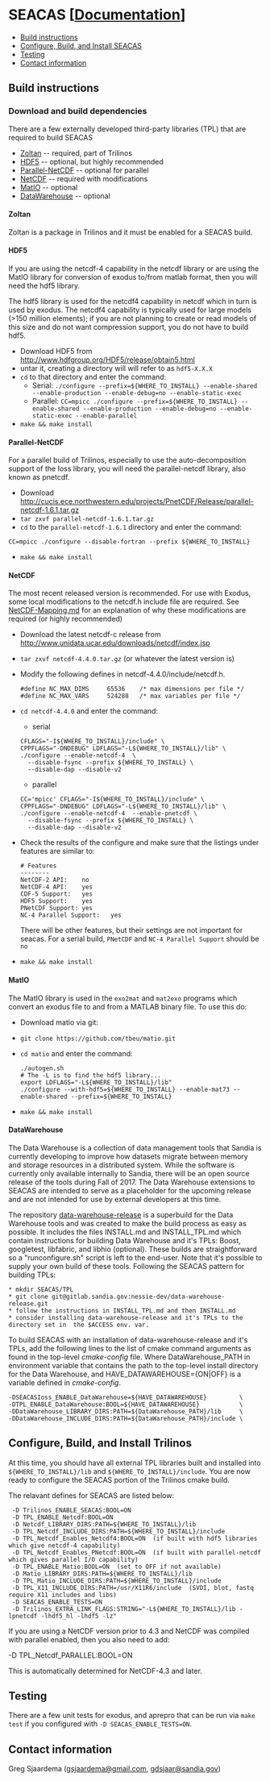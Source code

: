 # SEACAS  [[Documentation](http://gsjaardema.github.io/seacas/)]

* [Build instructions](#build-instructions)
* [Configure, Build, and Install SEACAS](#configure-build-and-install-seacas)
* [Testing](#testing)
* [Contact information](#contact-information)

## Build instructions

### Download and build dependencies

There are a few externally developed third-party libraries (TPL) that are required to
build SEACAS

 * [Zoltan](#zoltan) -- required, part of Trilinos
 * [HDF5](#hdf5) -- optional, but highly recommended
 * [Parallel-NetCDF](#parallel-netcdf) -- optional for parallel
 * [NetCDF](#netcdf) -- required with modifications
 * [MatIO](#matio) -- optional
 * [DataWarehouse](#data_warehouse) -- optional

#### Zoltan
Zoltan is a package in Trilinos and it must be enabled for a SEACAS build.

#### HDF5 

If you are using the netcdf-4 capability in the netcdf library or are
using the MatIO library for conversion of exodus to/from matlab
format, then you will need the hdf5 library.

The hdf5 library is used for the netcdf4 capability in netcdf which in
turn is used by exodus.  The netcdf4 capability is typically used for
large models (>150 million elements); if you are not planning to
create or read models of this size and do not want compression
support, you do not have to build hdf5.

   * Download HDF5 from http://www.hdfgroup.org/HDF5/release/obtain5.html
   * untar it, creating a directory will will refer to as `hdf5-X.X.X`
   * `cd` to that directory and enter the command:
     * Serial:
    ```
    ./configure --prefix=${WHERE_TO_INSTALL} --enable-shared --enable-production --enable-debug=no --enable-static-exec
    ```
     * Parallel: 
    ```
    CC=mpicc ./configure --prefix=${WHERE_TO_INSTALL} --enable-shared --enable-production --enable-debug=no --enable-static-exec --enable-parallel
    ```
   * `make && make install`

#### Parallel-NetCDF
  For a parallel build of Trilinos, especially to use the
  auto-decomposition support of the Ioss library, you will need the
  parallel-netcdf library, also known as pnetcdf.

  * Download http://cucis.ece.northwestern.edu/projects/PnetCDF/Release/parallel-netcdf-1.6.1.tar.gz
  * `tar zxvf parallel-netcdf-1.6.1.tar.gz`
  * `cd` to the `parallel-netcdf-1.6.1` directory and enter the command:
  ```
  CC=mpicc ./configure --disable-fortran --prefix ${WHERE_TO_INSTALL}
  ```
  * `make && make install`
  
#### NetCDF
The most recent released version is recommended. For use with Exodus, some local modifications to the netcdf.h include file are required.  See [NetCDF-Mapping.md](NetCDF-Mapping.md) for an explanation of why these modifications are required (or highly recommended)

 * Download the latest netcdf-c release from http://www.unidata.ucar.edu/downloads/netcdf/index.jsp
 * `tar zxvf netcdf-4.4.0.tar.gz`  (or whatever the latest version is)
 * Modify the following defines in netcdf-4.4.0/include/netcdf.h.

    ```
    #define NC_MAX_DIMS     65536    /* max dimensions per file */
    #define NC_MAX_VARS     524288   /* max variables per file */
    ```

 * `cd netcdf-4.4.0` and enter the command:
    * serial
    ```
    CFLAGS="-I${WHERE_TO_INSTALL}/include" \
    CPPFLAGS="-DNDEBUG" LDFLAGS="-L${WHERE_TO_INSTALL}/lib" \
    ./configure --enable-netcdf-4  \
      --disable-fsync --prefix ${WHERE_TO_INSTALL} \
      --disable-dap --disable-v2
    ```

    * parallel
    ```
    CC='mpicc' CFLAGS="-I${WHERE_TO_INSTALL}/include" \
    CPPFLAGS="-DNDEBUG" LDFLAGS="-L${WHERE_TO_INSTALL}/lib" \
    ./configure --enable-netcdf-4  --enable-pnetcdf \
      --disable-fsync --prefix ${WHERE_TO_INSTALL} \
      --disable-dap --disable-v2
    ```

 * Check the results of the configure and make sure that the listings
   under features are similar to:

   ```
   # Features
   --------
   NetCDF-2 API:	no
   NetCDF-4 API:	yes
   CDF-5 Support:	yes
   HDF5 Support:	yes
   PNetCDF Support:	yes
   NC-4 Parallel Support:	yes
   ```
   There will be other features, but their settings are not important
   for seacas. For a serial build, `PNetCDF` and `NC-4 Parallel Support`
   should be `no`

 * `make && make install`

#### MatIO
The MatIO library is used in the `exo2mat` and `mat2exo` programs which convert an exodus file to and from a MATLAB binary file.  To use this do:

 * Download matio via git:
 * `git clone https://github.com/tbeu/matio.git`
 * `cd matio` and enter the command:
    ```
    ./autogen.sh
    # The -L is to find the hdf5 library...
    export LDFLAGS="-L${WHERE_TO_INSTALL}/lib"
    ./configure --with-hdf5=${WHERE_TO_INSTALL} --enable-mat73 --enable-shared --prefix=${WHERE_TO_INSTALL}
    ```
    
 * `make && make install`

#### DataWarehouse
The Data Warehouse is a collection of data management tools that Sandia is currently developing to improve how datasets migrate between memory and storage resources in a distributed system. While the software is currently only available internally to Sandia, there will be an open source release of the tools during Fall of 2017. The Data Warehouse extensions to SEACAS are intended to serve as a placeholder for the upcoming release and are not intended for use by external developers at this time.

The repository [data-warehouse-release](https://gitlab.sandia.gov/nessie-dev/data-warehouse-release) is a superbuild for the Data Warehouse tools and was created to make the build process as easy as possible. It includes the files INSTALL.md and INSTALL_TPL.md which contain instructions for building Data Warehouse and it's TPLs: Boost, googletest, libfabric, and libhio (optional). These builds are straightforward so a "runconfigure.sh" script is left to the end-user. Note that it's possible to supply your own build of these tools. Following the SEACAS pattern for building TPLs:


    * mkdir SEACAS/TPL
    * git clone git@gitlab.sandia.gov:nessie-dev/data-warehouse-release.git
    * follow the instructions in INSTALL_TPL.md and then INSTALL.md
    * consider installing data-warehouse-release and it's TPLs to the directory set in  the $ACCESS env. var.


To build SEACAS with an installation of data-warehouse-release and it's TPLs, add the following lines to the list of cmake command arguments as found in the top-level _cmake-config_ file. Where DataWarehouse_PATH in environment variable that contains the path to the top-level install directory for the Data Warehouse, and HAVE_DATAWAREHOUSE={ON|OFF} is a variable defined in _cmake-config_.


    -DSEACASIoss_ENABLE_DataWarehouse=${HAVE_DATAWAREHOUSE}         \
    -DTPL_ENABLE_DataWarehouse:BOOL=${HAVE_DATAWAREHOUSE}           \
    -DDataWarehouse_LIBRARY_DIRS:PATH=${DataWarehouse_PATH}/lib     \
    -DDataWarehouse_INCLUDE_DIRS:PATH=${DataWarehouse_PATH}/include \



## Configure, Build, and Install Trilinos
At this time, you should have all external TPL libraries built and
installed into `${WHERE_TO_INSTALL}/lib` and `${WHERE_TO_INSTALL}/include`. You are now ready
to configure the SEACAS portion of the Trilinos cmake build.

The relavant defines for SEACAS are listed below:

```
 -D Trilinos_ENABLE_SEACAS:BOOL=ON
 -D TPL_ENABLE_Netcdf:BOOL=ON 
 -D Netcdf_LIBRARY_DIRS:PATH=${WHERE_TO_INSTALL}/lib 
 -D TPL_Netcdf_INCLUDE_DIRS:PATH=${WHERE_TO_INSTALL}/include
 -D TPL_Netcdf_Enables_Netcdf4:BOOL=ON  (if built with hdf5 libraries which give netcdf-4 capability)
 -D TPL_Netcdf_Enables_PNetcdf:BOOL=ON  (if built with parallel-netcdf which gives parallel I/O capability)
 -D TPL_ENABLE_Matio:BOOL=ON  (set to OFF if not available)
 -D Matio_LIBRARY_DIRS:PATH=${WHERE_TO_INSTALL}/lib
 -D TPL_Matio_INCLUDE_DIRS:PATH=${WHERE_TO_INSTALL}/include
 -D TPL_X11_INCLUDE_DIRS:PATH=/usr/X11R6/include  (SVDI, blot, fastq require X11 includes and libs)
 -D SEACAS_ENABLE_TESTS=ON
 -D Trilinos_EXTRA_LINK_FLAGS:STRING="-L${WHERE_TO_INSTALL}/lib -lpnetcdf -lhdf5_hl -lhdf5 -lz" 
```

If you are using a NetCDF version prior to 4.3 and NetCDF was compiled
with parallel enabled, then you also need to add:

 -D TPL_Netcdf_PARALLEL:BOOL=ON

This is automatically determined for NetCDF-4.3 and later.

## Testing
There are a few unit tests for exodus, and aprepro that can be run via `make test` if you configured with `-D SEACAS_ENABLE_TESTS=ON`.

## Contact information

 Greg Sjaardema  (gsjaardema@gmail.com, gdsjaar@sandia.gov)
      
